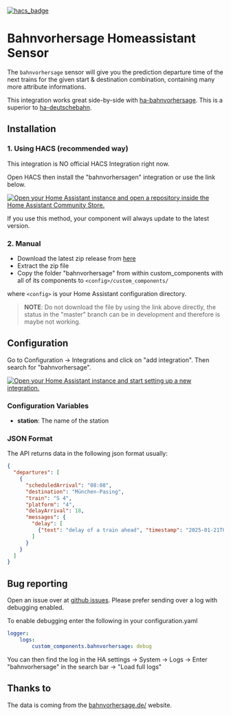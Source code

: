 [![hacs_badge](https://img.shields.io/badge/HACS-CUSTOM-41BDF5.svg?style=for-the-badge)](https://github.com/hacs/integration)

# Bahnvorhersage Homeassistant Sensor
The `bahnvorhersage` sensor will give you the prediction departure time of the next trains for the given start & destination combination, containing many more attribute informations.

This integration works great side-by-side with [ha-bahnvorhersage](https://github.com/FaserF/ha-bahnvorhersage).
This is a superior to [ha-deutschebahn](https://github.com/FaserF/ha-deutschebahn).

## Installation
### 1. Using HACS (recommended way)

This integration is NO official HACS Integration right now.

Open HACS then install the "bahnvorhersagen" integration or use the link below.

[![Open your Home Assistant instance and open a repository inside the Home Assistant Community Store.](https://my.home-assistant.io/badges/hacs_repository.svg)](https://my.home-assistant.io/redirect/hacs_repository/?owner=FaserF&repository=ha-bahnvorhersage&category=integration)

If you use this method, your component will always update to the latest version.

### 2. Manual

- Download the latest zip release from [here](https://github.com/FaserF/ha-bahnvorhersage/releases/latest)
- Extract the zip file
- Copy the folder "bahnvorhersage" from within custom_components with all of its components to `<config>/custom_components/`

where `<config>` is your Home Assistant configuration directory.

>__NOTE__: Do not download the file by using the link above directly, the status in the "master" branch can be in development and therefore is maybe not working.

## Configuration

Go to Configuration -> Integrations and click on "add integration". Then search for "bahnvorhersage".

[![Open your Home Assistant instance and start setting up a new integration.](https://my.home-assistant.io/badges/config_flow_start.svg)](https://my.home-assistant.io/redirect/config_flow_start/?domain=bahnvorhersage)

### Configuration Variables
- **station**: The name of the station

### JSON Format
The API returns data in the following json format usually:

```json
{
  "departures": [
    {
      "scheduledArrival": "08:08",
      "destination": "München-Pasing",
      "train": "S 4",
      "platform": "4",
      "delayArrival": 18,
      "messages": {
        "delay": [
          {"text": "delay of a train ahead", "timestamp": "2025-01-21T07:53:00"}
        ]
      }
    }
  ]
}
```

## Bug reporting
Open an issue over at [github issues](https://github.com/FaserF/ha-bahnvorhersage/issues). Please prefer sending over a log with debugging enabled.

To enable debugging enter the following in your configuration.yaml

```yaml
logger:
    logs:
        custom_components.bahnvorhersage: debug
```

You can then find the log in the HA settings -> System -> Logs -> Enter "bahnvorhersage" in the search bar -> "Load full logs"

## Thanks to
The data is coming from the [bahnvorhersage.de/](https://bahnvorhersage.de/) website.